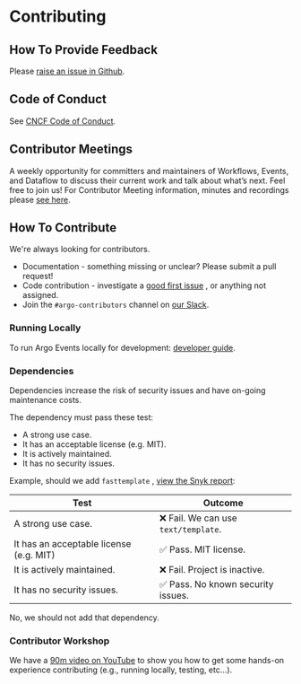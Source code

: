 # Contributing

## How To Provide Feedback

Please [raise an issue in Github](https://github.com/argoproj/argo-events/issues).

## Code of Conduct

See [CNCF Code of Conduct](https://github.com/cncf/foundation/blob/master/code-of-conduct.md).

## Contributor Meetings

A weekly opportunity for committers and maintainers of Workflows, Events, and Dataflow to discuss their current work and
talk about what’s next. Feel free to join us! For Contributor Meeting information, minutes and recordings
please [see here](https://bit.ly/argo-data-weekly).

## How To Contribute

We're always looking for contributors.

- Documentation - something missing or unclear? Please submit a pull request!
- Code contribution - investigate
  a [good first issue](https://github.com/argoproj/argo-events/issues?q=is%3Aopen+is%3Aissue+label%3A%22good+first+issue%22)
  , or anything not assigned.
- Join the `#argo-contributors` channel on [our Slack](https://argoproj.github.io/community/join-slack).

### Running Locally

To run Argo Events locally for development: [developer guide](developer_guide.md).

### Dependencies

Dependencies increase the risk of security issues and have on-going maintenance costs.

The dependency must pass these test:

- A strong use case.
- It has an acceptable license (e.g. MIT).
- It is actively maintained.
- It has no security issues.

Example, should we add `fasttemplate`
, [view the Snyk report](https://snyk.io/advisor/golang/github.com/valyala/fasttemplate):

| Test                                    | Outcome                              |
| --------------------------------------- | ------------------------------------ |
| A strong use case.                      | ❌ Fail. We can use `text/template`. |
| It has an acceptable license (e.g. MIT) | ✅ Pass. MIT license.                |
| It is actively maintained.              | ❌ Fail. Project is inactive.        |
| It has no security issues.              | ✅ Pass. No known security issues.   |

No, we should not add that dependency.

### Contributor Workshop

We have a [90m video on YouTube](https://youtu.be/zZv0lNCDG9w) to show you how to get some hands-on experience contributing (e.g., running locally, testing, etc...).
